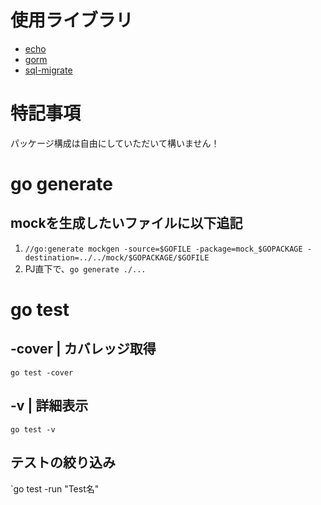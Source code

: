 # 使用ライブラリ
- [echo](https://echo.labstack.com/docs/quick-start)
- [gorm](https://gorm.io/ja_JP/docs/connecting_to_the_database.html)
- [sql-migrate](https://github.com/rubenv/sql-migrate)

# 特記事項
パッケージ構成は自由にしていただいて構いません！

# go generate
## mockを生成したいファイルに以下追記
1. `//go:generate mockgen -source=$GOFILE -package=mock_$GOPACKAGE -destination=../../mock/$GOPACKAGE/$GOFILE`
2. PJ直下で、`go generate ./...`

# go test
## -cover | カバレッジ取得
`go test -cover`

## -v | 詳細表示
`go test -v` 

## テストの絞り込み
`go test -run "Test名"